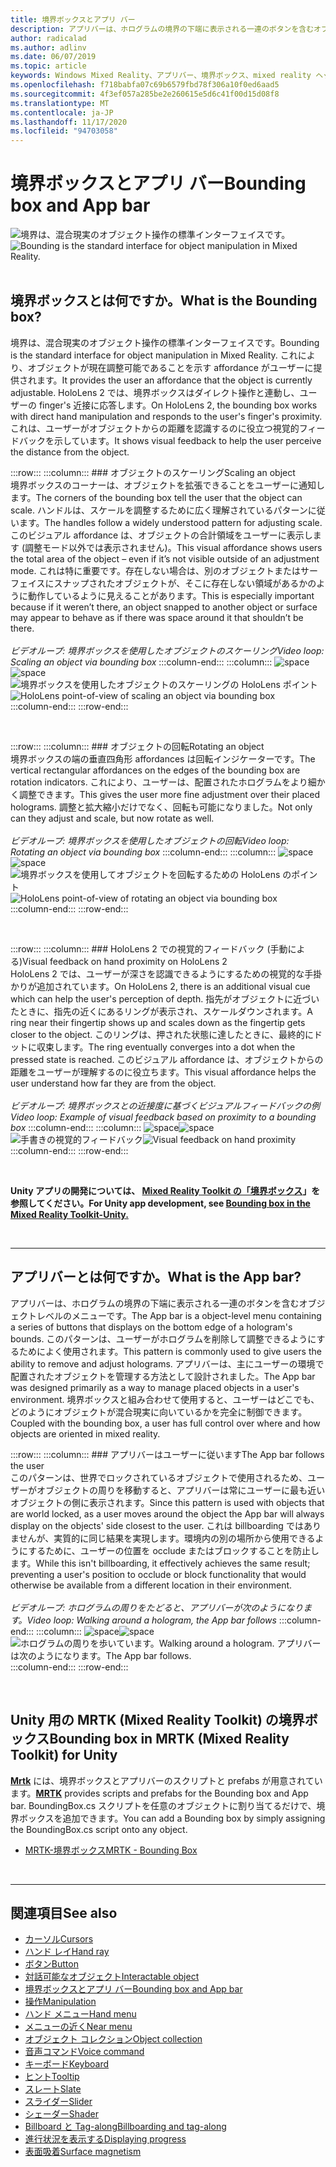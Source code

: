 ```yaml
---
title: 境界ボックスとアプリ バー
description: アプリバーは、ホログラムの境界の下端に表示される一連のボタンを含むオブジェクトレベルのメニューです。
author: radicalad
ms.author: adlinv
ms.date: 06/07/2019
ms.topic: article
keywords: Windows Mixed Reality、アプリバー、境界ボックス、mixed reality ヘッドセット、windows mixed reality ヘッドセット、virtual reality ヘッドセット、HoloLens、MRTK、Mixed Reality Toolkit
ms.openlocfilehash: f718babfa07c69b6579fbd78f306a10f0ed6aad5
ms.sourcegitcommit: 4f3ef057a285be2e260615e5d6c41f00d15d08f8
ms.translationtype: MT
ms.contentlocale: ja-JP
ms.lasthandoff: 11/17/2020
ms.locfileid: "94703058"
---
```

# <a name="bounding-box-and-app-bar"></a><span data-ttu-id="a0f7c-104">境界ボックスとアプリ バー</span><span class="sxs-lookup"><span data-stu-id="a0f7c-104">Bounding box and App bar</span></span>
<span data-ttu-id="a0f7c-105">![境界は、混合現実のオブジェクト操作の標準インターフェイスです。](images/UX_Hero_BoundingBox.jpg)</span><span class="sxs-lookup"><span data-stu-id="a0f7c-105">![Bounding is the standard interface for object manipulation in Mixed Reality.](images/UX_Hero_BoundingBox.jpg)</span></span><br>
<br>

## <a name="what-is-the-bounding-box"></a><span data-ttu-id="a0f7c-106">境界ボックスとは何ですか。</span><span class="sxs-lookup"><span data-stu-id="a0f7c-106">What is the Bounding box?</span></span>

<span data-ttu-id="a0f7c-107">境界は、混合現実のオブジェクト操作の標準インターフェイスです。</span><span class="sxs-lookup"><span data-stu-id="a0f7c-107">Bounding is the standard interface for object manipulation in Mixed Reality.</span></span> <span data-ttu-id="a0f7c-108">これにより、オブジェクトが現在調整可能であることを示す affordance がユーザーに提供されます。</span><span class="sxs-lookup"><span data-stu-id="a0f7c-108">It provides the user an affordance that the object is currently adjustable.</span></span> <span data-ttu-id="a0f7c-109">HoloLens 2 では、境界ボックスはダイレクト操作と連動し、ユーザーの finger's 近接に応答します。</span><span class="sxs-lookup"><span data-stu-id="a0f7c-109">On HoloLens 2, the bounding box works with direct hand manipulation and responds to the user's finger's proximity.</span></span> <span data-ttu-id="a0f7c-110">これは、ユーザーがオブジェクトからの距離を認識するのに役立つ視覚的フィードバックを示しています。</span><span class="sxs-lookup"><span data-stu-id="a0f7c-110">It shows visual feedback to help the user perceive the distance from the object.</span></span>

:::row:::
    :::column:::
        ### <a name="scaling-an-objectbr"></a><span data-ttu-id="a0f7c-111">オブジェクトのスケーリング</span><span class="sxs-lookup"><span data-stu-id="a0f7c-111">Scaling an object</span></span><br>
        <span data-ttu-id="a0f7c-112">境界ボックスのコーナーは、オブジェクトを拡張できることをユーザーに通知します。</span><span class="sxs-lookup"><span data-stu-id="a0f7c-112">The corners of the bounding box tell the user that the object can scale.</span></span> <span data-ttu-id="a0f7c-113">ハンドルは、スケールを調整するために広く理解されているパターンに従います。</span><span class="sxs-lookup"><span data-stu-id="a0f7c-113">The handles follow a widely understood pattern for adjusting scale.</span></span> <span data-ttu-id="a0f7c-114">このビジュアル affordance は、オブジェクトの合計領域をユーザーに表示します (調整モード以外では表示されません)。</span><span class="sxs-lookup"><span data-stu-id="a0f7c-114">This visual affordance shows users the total area of the object – even if it’s not visible outside of an adjustment mode.</span></span> <span data-ttu-id="a0f7c-115">これは特に重要です。存在しない場合は、別のオブジェクトまたはサーフェイスにスナップされたオブジェクトが、そこに存在しない領域があるかのように動作しているように見えることがあります。</span><span class="sxs-lookup"><span data-stu-id="a0f7c-115">This is especially important because if it weren’t there, an object snapped to another object or surface may appear to behave as if there was space around it that shouldn’t be there.</span></span><br>
        <br>
        <span data-ttu-id="a0f7c-116">*ビデオループ: 境界ボックスを使用したオブジェクトのスケーリング*</span><span class="sxs-lookup"><span data-stu-id="a0f7c-116">*Video loop: Scaling an object via bounding box*</span></span>
    :::column-end:::
        :::column:::
        <span data-ttu-id="a0f7c-117">![space](images/spacer-20x582.png)</span><span class="sxs-lookup"><span data-stu-id="a0f7c-117">![space](images/spacer-20x582.png)</span></span><br>
       <span data-ttu-id="a0f7c-118">![境界ボックスを使用したオブジェクトのスケーリングの HoloLens ポイント](images/HoloLens2_BoundingBox.gif)</span><span class="sxs-lookup"><span data-stu-id="a0f7c-118">![HoloLens point-of-view of scaling an object via bounding box](images/HoloLens2_BoundingBox.gif)</span></span><br>
    :::column-end:::
:::row-end:::

<br>

:::row:::
    :::column:::
        ### <a name="rotating-an-objectbr"></a><span data-ttu-id="a0f7c-119">オブジェクトの回転</span><span class="sxs-lookup"><span data-stu-id="a0f7c-119">Rotating an object</span></span><br>
        <span data-ttu-id="a0f7c-120">境界ボックスの端の垂直四角形 affordances は回転インジケーターです。</span><span class="sxs-lookup"><span data-stu-id="a0f7c-120">The vertical rectangular affordances on the edges of the bounding box are rotation indicators.</span></span> <span data-ttu-id="a0f7c-121">これにより、ユーザーは、配置されたホログラムをより細かく調整できます。</span><span class="sxs-lookup"><span data-stu-id="a0f7c-121">This gives the user more fine adjustment over their placed holograms.</span></span> <span data-ttu-id="a0f7c-122">調整と拡大縮小だけでなく、回転も可能になりました。</span><span class="sxs-lookup"><span data-stu-id="a0f7c-122">Not only can they adjust and scale, but now rotate as well.</span></span><br>
        <br>
        <span data-ttu-id="a0f7c-123">*ビデオループ: 境界ボックスを使用したオブジェクトの回転*</span><span class="sxs-lookup"><span data-stu-id="a0f7c-123">*Video loop: Rotating an object via bounding box*</span></span>
    :::column-end:::
        :::column:::
        <span data-ttu-id="a0f7c-124">![space](images/spacer-20x582.png)</span><span class="sxs-lookup"><span data-stu-id="a0f7c-124">![space](images/spacer-20x582.png)</span></span><br>
       <span data-ttu-id="a0f7c-125">![境界ボックスを使用してオブジェクトを回転するための HoloLens のポイント](images/HoloLens2_BoundingBox_Rotate.gif)</span><span class="sxs-lookup"><span data-stu-id="a0f7c-125">![HoloLens point-of-view of rotating an object via bounding box](images/HoloLens2_BoundingBox_Rotate.gif)</span></span><br>
    :::column-end:::
:::row-end:::

<br>

:::row:::
    :::column:::
        ### <a name="visual-feedback-on-hand-proximity-on-hololens-2br"></a><span data-ttu-id="a0f7c-126">HoloLens 2 での視覚的フィードバック (手動による)</span><span class="sxs-lookup"><span data-stu-id="a0f7c-126">Visual feedback on hand proximity on HoloLens 2</span></span><br>
        <span data-ttu-id="a0f7c-127">HoloLens 2 では、ユーザーが深さを認識できるようにするための視覚的な手掛かりが追加されています。</span><span class="sxs-lookup"><span data-stu-id="a0f7c-127">On HoloLens 2, there is an additional visual cue which can help the user's perception of depth.</span></span> <span data-ttu-id="a0f7c-128">指先がオブジェクトに近づいたときに、指先の近くにあるリングが表示され、スケールダウンされます。</span><span class="sxs-lookup"><span data-stu-id="a0f7c-128">A ring near their fingertip shows up and scales down as the fingertip gets closer to the object.</span></span> <span data-ttu-id="a0f7c-129">このリングは、押された状態に達したときに、最終的にドットに収束します。</span><span class="sxs-lookup"><span data-stu-id="a0f7c-129">The ring eventually converges into a dot when the pressed state is reached.</span></span> <span data-ttu-id="a0f7c-130">このビジュアル affordance は、オブジェクトからの距離をユーザーが理解するのに役立ちます。</span><span class="sxs-lookup"><span data-stu-id="a0f7c-130">This visual affordance helps the user understand how far they are from the object.</span></span><br>
        <br>
        <span data-ttu-id="a0f7c-131">*ビデオループ: 境界ボックスとの近接度に基づくビジュアルフィードバックの例*</span><span class="sxs-lookup"><span data-stu-id="a0f7c-131">*Video loop: Example of visual feedback based on proximity to a bounding box*</span></span>
    :::column-end:::
        :::column:::
        <span data-ttu-id="a0f7c-132">![space](images/spacer-20x582.png)</span><span class="sxs-lookup"><span data-stu-id="a0f7c-132">![space](images/spacer-20x582.png)</span></span><br>
       <span data-ttu-id="a0f7c-133">![手書きの視覚的フィードバック](images/HoloLens2_Proximity.gif)</span><span class="sxs-lookup"><span data-stu-id="a0f7c-133">![Visual feedback on hand proximity](images/HoloLens2_Proximity.gif)</span></span><br>
    :::column-end:::
:::row-end:::

<br>

<span data-ttu-id="a0f7c-134">**Unity アプリの開発については、 [Mixed Reality Toolkit の「境界ボックス](https://microsoft.github.io/MixedRealityToolkit-Unity/Documentation/README_BoundingBox.html)」を参照してください。**</span><span class="sxs-lookup"><span data-stu-id="a0f7c-134">**For Unity app development, see [Bounding box in the Mixed Reality Toolkit-Unity.](https://microsoft.github.io/MixedRealityToolkit-Unity/Documentation/README_BoundingBox.html)**</span></span>

<br>

---

## <a name="what-is-the-app-bar"></a><span data-ttu-id="a0f7c-135">アプリバーとは何ですか。</span><span class="sxs-lookup"><span data-stu-id="a0f7c-135">What is the App bar?</span></span>

<span data-ttu-id="a0f7c-136">アプリバーは、ホログラムの境界の下端に表示される一連のボタンを含むオブジェクトレベルのメニューです。</span><span class="sxs-lookup"><span data-stu-id="a0f7c-136">The App bar is a object-level menu containing a series of buttons that displays on the bottom edge of a hologram's bounds.</span></span> <span data-ttu-id="a0f7c-137">このパターンは、ユーザーがホログラムを削除して調整できるようにするためによく使用されます。</span><span class="sxs-lookup"><span data-stu-id="a0f7c-137">This pattern is commonly used to give users the ability to remove and adjust holograms.</span></span> <span data-ttu-id="a0f7c-138">アプリバーは、主にユーザーの環境で配置されたオブジェクトを管理する方法として設計されました。</span><span class="sxs-lookup"><span data-stu-id="a0f7c-138">The App bar was designed primarily as a way to manage placed objects in a user's environment.</span></span> <span data-ttu-id="a0f7c-139">境界ボックスと組み合わせて使用すると、ユーザーはどこでも、どのようにオブジェクトが混合現実に向いているかを完全に制御できます。</span><span class="sxs-lookup"><span data-stu-id="a0f7c-139">Coupled with the bounding box, a user has full control over where and how objects are oriented in mixed reality.</span></span>

:::row:::
    :::column:::
        ### <a name="the-app-bar-follows-the-userbr"></a><span data-ttu-id="a0f7c-140">アプリバーはユーザーに従います</span><span class="sxs-lookup"><span data-stu-id="a0f7c-140">The App bar follows the user</span></span><br>
        <span data-ttu-id="a0f7c-141">このパターンは、世界でロックされているオブジェクトで使用されるため、ユーザーがオブジェクトの周りを移動すると、アプリバーは常にユーザーに最も近いオブジェクトの側に表示されます。</span><span class="sxs-lookup"><span data-stu-id="a0f7c-141">Since this pattern is used with objects that are world locked, as a user moves around the object the App bar will always display on the objects' side closest to the user.</span></span> <span data-ttu-id="a0f7c-142">これは billboarding ではありませんが、実質的に同じ結果を実現します。環境内の別の場所から使用できるようにするために、ユーザーの位置を occlude またはブロックすることを防止します。</span><span class="sxs-lookup"><span data-stu-id="a0f7c-142">While this isn't billboarding, it effectively achieves the same result; preventing a user's position to occlude or block functionality that would otherwise be available from a different location in their environment.</span></span> <br>
        <br>
        <span data-ttu-id="a0f7c-143">*ビデオループ: ホログラムの周りをたどると、アプリバーが次のようになります。*</span><span class="sxs-lookup"><span data-stu-id="a0f7c-143">*Video loop: Walking around a hologram, the App bar follows*</span></span>
    :::column-end:::
        :::column:::
        <span data-ttu-id="a0f7c-144">![space](images/spacer-20x582.png)</span><span class="sxs-lookup"><span data-stu-id="a0f7c-144">![space](images/spacer-20x582.png)</span></span><br>
       <span data-ttu-id="a0f7c-145">![ホログラムの周りを歩いています。</span><span class="sxs-lookup"><span data-stu-id="a0f7c-145">![Walking around a hologram.</span></span> <span data-ttu-id="a0f7c-146">アプリバーは次のようになります。](images/HoloLens2_AppBarFollowing.gif)</span><span class="sxs-lookup"><span data-stu-id="a0f7c-146">The App bar follows.](images/HoloLens2_AppBarFollowing.gif)</span></span><br>
    :::column-end:::
:::row-end:::

<br>


## <a name="bounding-box-in-mrtk-mixed-reality-toolkit-for-unity"></a><span data-ttu-id="a0f7c-147">Unity 用の MRTK (Mixed Reality Toolkit) の境界ボックス</span><span class="sxs-lookup"><span data-stu-id="a0f7c-147">Bounding box in MRTK (Mixed Reality Toolkit) for Unity</span></span>
<span data-ttu-id="a0f7c-148">**[Mrtk](https://github.com/Microsoft/MixedRealityToolkit-Unity)** には、境界ボックスとアプリバーのスクリプトと prefabs が用意されています。</span><span class="sxs-lookup"><span data-stu-id="a0f7c-148">**[MRTK](https://github.com/Microsoft/MixedRealityToolkit-Unity)** provides scripts and prefabs for the Bounding box and App bar.</span></span> <span data-ttu-id="a0f7c-149">BoundingBox.cs スクリプトを任意のオブジェクトに割り当てるだけで、境界ボックスを追加できます。</span><span class="sxs-lookup"><span data-stu-id="a0f7c-149">You can add a Bounding box by simply assigning the BoundingBox.cs script onto any object.</span></span>

* [<span data-ttu-id="a0f7c-150">MRTK-境界ボックス</span><span class="sxs-lookup"><span data-stu-id="a0f7c-150">MRTK - Bounding Box</span></span>](https://microsoft.github.io/MixedRealityToolkit-Unity/Documentation/README_BoundingBox.html)


<br>

---


## <a name="see-also"></a><span data-ttu-id="a0f7c-151">関連項目</span><span class="sxs-lookup"><span data-stu-id="a0f7c-151">See also</span></span>

* [<span data-ttu-id="a0f7c-152">カーソル</span><span class="sxs-lookup"><span data-stu-id="a0f7c-152">Cursors</span></span>](cursors.md)
* [<span data-ttu-id="a0f7c-153">ハンド レイ</span><span class="sxs-lookup"><span data-stu-id="a0f7c-153">Hand ray</span></span>](point-and-commit.md)
* [<span data-ttu-id="a0f7c-154">ボタン</span><span class="sxs-lookup"><span data-stu-id="a0f7c-154">Button</span></span>](button.md)
* [<span data-ttu-id="a0f7c-155">対話可能なオブジェクト</span><span class="sxs-lookup"><span data-stu-id="a0f7c-155">Interactable object</span></span>](interactable-object.md)
* [<span data-ttu-id="a0f7c-156">境界ボックスとアプリ バー</span><span class="sxs-lookup"><span data-stu-id="a0f7c-156">Bounding box and App bar</span></span>](app-bar-and-bounding-box.md)
* [<span data-ttu-id="a0f7c-157">操作</span><span class="sxs-lookup"><span data-stu-id="a0f7c-157">Manipulation</span></span>](direct-manipulation.md)
* [<span data-ttu-id="a0f7c-158">ハンド メニュー</span><span class="sxs-lookup"><span data-stu-id="a0f7c-158">Hand menu</span></span>](hand-menu.md)
* [<span data-ttu-id="a0f7c-159">メニューの近く</span><span class="sxs-lookup"><span data-stu-id="a0f7c-159">Near menu</span></span>](near-menu.md)
* [<span data-ttu-id="a0f7c-160">オブジェクト コレクション</span><span class="sxs-lookup"><span data-stu-id="a0f7c-160">Object collection</span></span>](object-collection.md)
* [<span data-ttu-id="a0f7c-161">音声コマンド</span><span class="sxs-lookup"><span data-stu-id="a0f7c-161">Voice command</span></span>](voice-input.md)
* [<span data-ttu-id="a0f7c-162">キーボード</span><span class="sxs-lookup"><span data-stu-id="a0f7c-162">Keyboard</span></span>](keyboard.md)
* [<span data-ttu-id="a0f7c-163">ヒント</span><span class="sxs-lookup"><span data-stu-id="a0f7c-163">Tooltip</span></span>](tooltip.md)
* [<span data-ttu-id="a0f7c-164">スレート</span><span class="sxs-lookup"><span data-stu-id="a0f7c-164">Slate</span></span>](slate.md)
* [<span data-ttu-id="a0f7c-165">スライダー</span><span class="sxs-lookup"><span data-stu-id="a0f7c-165">Slider</span></span>](slider.md)
* [<span data-ttu-id="a0f7c-166">シェーダー</span><span class="sxs-lookup"><span data-stu-id="a0f7c-166">Shader</span></span>](shader.md)
* [<span data-ttu-id="a0f7c-167">Billboard と Tag-along</span><span class="sxs-lookup"><span data-stu-id="a0f7c-167">Billboarding and tag-along</span></span>](billboarding-and-tag-along.md)
* [<span data-ttu-id="a0f7c-168">進行状況を表示する</span><span class="sxs-lookup"><span data-stu-id="a0f7c-168">Displaying progress</span></span>](progress.md)
* [<span data-ttu-id="a0f7c-169">表面吸着</span><span class="sxs-lookup"><span data-stu-id="a0f7c-169">Surface magnetism</span></span>](surface-magnetism.md)
